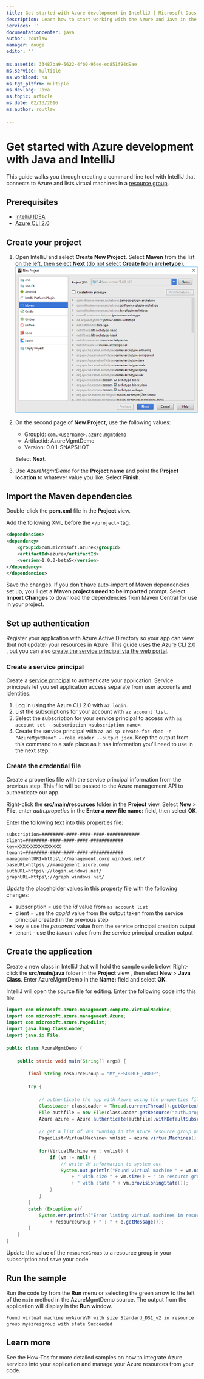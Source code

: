 ```yaml
---
title: Get started with Azure development in IntelliJ | Microsoft Docs
description: Learn how to start working with the Azure and Java in the IntelliJ IDEA IDE.
services: ''
documentationcenter: java
author: routlaw
manager: douge
editor: ''

ms.assetid: 33487ba9-5622-4fb0-95ee-ed851f94d9ae
ms.service: multiple
ms.workload: na
ms.tgt_pltfrm: multiple
ms.devlang: Java
ms.topic: article
ms.date: 02/13/2016
ms.author: routlaw

---
```

# Get started with Azure development with Java and IntelliJ 

This guide walks you through creating a command line tool with IntelliJ that connects to Azure and lists virtual machines in a [resource group](https://docs.microsoft.com/en-us/azure/azure-resource-manager/resource-group-overview).

## Prerequisites

- [IntelliJ IDEA](https://www.jetbrains.com/idea)
- [Azure CLI 2.0](https://docs.microsoft.com/en-us/cli/azure/install-az-cli2)

## Create your project

1. Open IntelliJ and select **Create New Project**. Select **Maven** from the list on the left, then select **Next** (do not select **Create from archetype**).
    ![Complete the configure project step in the New Maven project dialog](_img/create_maven_project_intellij.png)
2. On the second page of **New Project**, use the following values:

   - Groupid: `com.<username>.azure.mgmtdemo`  
   - Artifactid: AzureMgmtDemo  
   - Version: 0.0.1-SNAPSHOT  

   Select **Next**.
3. Use *AzureMgmtDemo* for the **Project name** and point the **Project location** to whatever value you like. Select **Finish**. 

## Import the Maven dependencies

Double-click the **pom.xml** file in the **Project** view.   

Add the following XML before the `</project>` tag.

```XML
<dependencies>
<dependency>
    <groupId>com.microsoft.azure</groupId>
    <artifactId>azure</artifactId>
    <version>1.0.0-beta5</version>
</dependency>
</dependencies>
```

Save the changes. If you don't have auto-import of Maven dependencies set up, you'll get a **Maven projects need to be imported** prompt.
Select **Import Changes** to download the dependencies from Maven Central for use in your project.

## Set up authentication

Register your application with Azure Active Directory so your app can view (but not update) your resources in Azure. This guide uses the [Azure CLI 2.0](https://docs.microsoft.com/en-us/cli/azure/install-az-cli2) , but you
can also [create the service principal via the web portal](https://docs.microsoft.com/en-us/azure/azure-resource-manager/resource-group-create-service-principal-portal).

### Create a service principal

Create a [service principal](https://docs.microsoft.com/en-us/azure/active-directory/develop/active-directory-application-objects#application-registration) to authenticate your application.
Service principals let you set application access separate from user accounts and identities. 

1. Log in using the Azure CLI 2.0 with `az login`. 
2. List the subscriptions for your account with `az account list`.
3. Select the subscription for your service principal to access with `az account set --subscription <subscription name>`. 
4. Create the service principal with `az ad sp create-for-rbac -n "AzureMgmtDemo" --role reader --output json`. Keep the output from this command to a safe place as it has information you'll
need to use in the next step.

### Create the credential file

Create a properties file with the service principal information from the previous step. This file will be passed to the Azure management API to authenticate our app.

Right-click the **src/main/resources** folder in the **Project** view. Select **New** > **File**, enter *auth.propeties* in the **Enter a new file name:** field, then select **OK**.

Enter the following text into this properties file:

```
subscription=########-####-####-####-############
client=########-####-####-####-############
key=XXXXXXXXXXXXXXXX
tenant=########-####-####-####-############
managementURI=https\://management.core.windows.net/
baseURL=https\://management.azure.com/
authURL=https\://login.windows.net/
graphURL=https\://graph.windows.net/
```

Update the placeholder values in this property file with the following changes:

- subscription = use the *id* value from `az account list`
- client = use the *appId* value from the output taken from the service principal created in the previous step
- key = use the *password* value from the service principal creation output
- tenant - use the *tenant* value from the service principal creation output

## Create the application

Create a new class in IntelliJ that will hold the sample code below. Right-click the **src/main/java** folder in the **Project** view , then elect **New** > **Java Class**. 
Enter AzureMgmtDemo in the **Name:** field and select **OK**.

IntelliJ will open the source file for editing. Enter the following code into this file:

```java
import com.microsoft.azure.management.compute.VirtualMachine;
import com.microsoft.azure.management.Azure;
import com.microsoft.azure.PagedList;
import java.lang.ClassLoader;
import java.io.File;

public class AzureMgmtDemo {

	public static void main(String[] args) {
		
        final String resourceGroup = "MY_RESOURCE_GROUP";

		try {
			
            // authenticate the app with Azure using the properties file created earlier
            ClassLoader classLoader = Thread.currentThread().getContextClassLoader();
            File authfile = new File(classLoader.getResource("auth.properties").getFile());
			Azure azure = Azure.authenticate(authfile).withDefaultSubscription();
			
            // get a list of VMs running in the Azure resource group passed on the command line
			PagedList<VirtualMachine> vmlist = azure.virtualMachines().listByGroup(resourceGroup);
			
			for(VirtualMachine vm : vmlist) {
				if (vm != null) {
					// write VM information to system out
					System.out.println("Found virtual machine " + vm.name() 
				        + " with size " + vm.size() + " in resource group " + resourceGroup 
						+ " with state " + vm.provisioningState());
				}
			}
		}			
		catch (Exception e){
			System.err.println("Error listing virtual machines in resource group " 
			    + resourceGroup + " : " + e.getMessage());
		}
	}
}
```

Update the value of the `resourceGroup` to a resource group in your subscription and save your code.

## Run the sample

Run the code by from the **Run** menu or selecting the green arrow to the left of the `main` method in the AzureMgmtDemo source. The output from the application will display in the **Run** window.

```
Found virtual machine myAzureVM with size Standard_DS1_v2 in resource group myazresgroup with state Succeeded
```

## Learn more

See the How-Tos for more detailed samples on how to integrate Azure services into your application and manage your Azure resources from your code.


